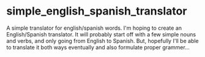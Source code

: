 # simple_english_spanish_translator
A simple translator for english/spanish words.
I'm hoping to create an English/Spanish translator. It will probably start off with a few simple nouns and verbs, and only going from English to Spanish. But, hopefully I'll be able to translate it both ways eventually and also formulate proper grammer...
